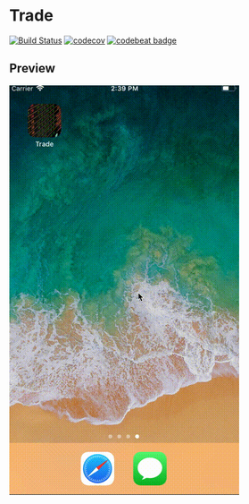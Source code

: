 # Trade

[![Build Status](https://travis-ci.org/fnxpt/TradeTest.svg?branch=develop)](https://travis-ci.org/fnxpt/TradeTest) [![codecov](https://codecov.io/gh/fnxpt/TradeTest/branch/develop/graph/badge.svg)](https://codecov.io/gh/fnxpt/TradeTest) [![codebeat badge](https://codebeat.co/badges/cfe010ad-6f1e-4782-b16a-8dbf9fdc0269)](https://codebeat.co/projects/github-com-fnxpt-tradetest-develop)

## Preview

![Preview](docs/preview.gif)

